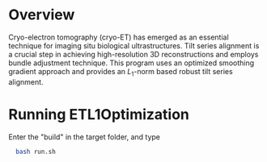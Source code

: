 # Overview

Cryo-electron tomography (cryo-ET) has emerged as an essential technique for imaging situ biological ultrastructures. Tilt series alignment is a crucial step in achieving high-resolution 3D reconstructions and employs bundle adjustment technique. This program uses an optimized smoothing gradient approach and provides an $L_1$-norm based robust tilt series alignment.

# Running ETL1Optimization

Enter the "build" in the target folder, and type
```bash
  bash run.sh

